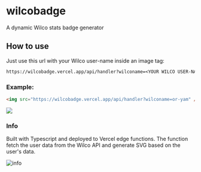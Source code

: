 # wilcobadge

A dynamic Wilco stats badge generator

## How to use 
Just use this url with your Wilco user-name inside an image tag:

```txt
https://wilcobadge.vercel.app/api/handler?wilconame=<YOUR WILCO USER-NAME>
```

### Example:

```html
<img src="https://wilcobadge.vercel.app/api/handler?wilconame=or-yam" />
```

<img src="https://wilcobadge.vercel.app/api/handler?wilconame=shem" />


### Info
Built with Typescript and deployed to Vercel edge functions.
The function fetch the user data from the Wilco API and generate SVG based on the user's data.


![info](https://user-images.githubusercontent.com/48219965/226166190-d3ca69f6-7ca0-4b56-a9f3-0d8a195aaa97.png)
